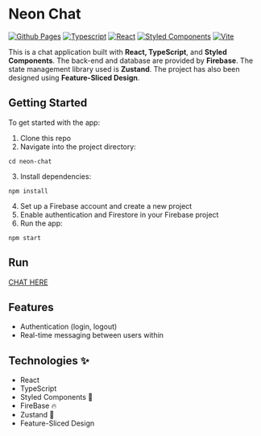 # Neon Chat

[![Github Pages](https://img.shields.io/badge/Github-Pages-brightgreen?style=flat-square&logo=github)](https://kaleriaa.github.io/todo-mb/)
[![Typescript](https://img.shields.io/badge/Typescript-blue?style=flat-square&logo=typescript)](https://www.typescriptlang.org/)
[![React](https://img.shields.io/badge/React-white?style=flat-square&logo=react)](https://reactjs.org/)
[![Styled Components](https://img.shields.io/badge/Styled-Components-pink?style=flat-square&logo=styled-components)](https://styled-components.com/)
[![Vite](https://img.shields.io/badge/Vite-yellow?style=flat-square&logo=vite)](https://vitejs.dev/)

This is a chat application built with **React, TypeScript**, and **Styled Components**. The back-end and database are provided by **Firebase**. The state management library used is **Zustand**. The project has also been designed using **Feature-Sliced Design**.

## Getting Started
To get started with the app:

1. Clone this repo
2. Navigate into the project directory: 
```
cd neon-chat
```
3. Install dependencies: 
```
npm install
```
4. Set up a Firebase account and create a new project
5. Enable authentication and Firestore in your Firebase project
6. Run the app: 
```
npm start
```

## Run
[CHAT HERE](https://kaleriaa.github.io/neon-chat/)

## Features
 - Authentication (login, logout)
- Real-time messaging between users within

## Technologies ✨
- React
- TypeScript
- Styled Components 💅
- FireBase 🔥
- Zustand 🦝
- Feature-Sliced Design
